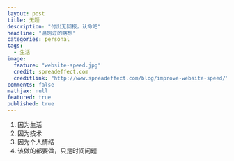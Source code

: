```yaml
---
layout: post
title: 无题
description: "付出无回报，认命吧"
headline: "温饱过的瞎想"
categories: personal
tags: 
  - 生活
image: 
  feature: "website-speed.jpg"
  credit: spreadeffect.com
  creditlink: "http://www.spreadeffect.com/blog/improve-website-speed/"
comments: false
mathjax: null
featured: true
published: true
---
```


1. 因为生活
2. 因为技术
3. 因为个人情结
4. 该做的都要做，只是时间问题